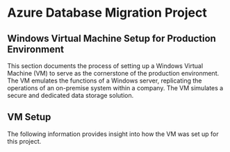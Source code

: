# Azure Database Migration Project
## Windows Virtual Machine Setup for Production Environment
This section documents the process of setting up a Windows Virtual Machine (VM) to serve as the cornerstone of the production environment. The VM emulates the functions of a Windows server, replicating the operations of an on-premise system within a company. The VM simulates a secure and dedicated data storage solution.

## VM Setup
The following information provides insight into how the VM was set up for this project.

